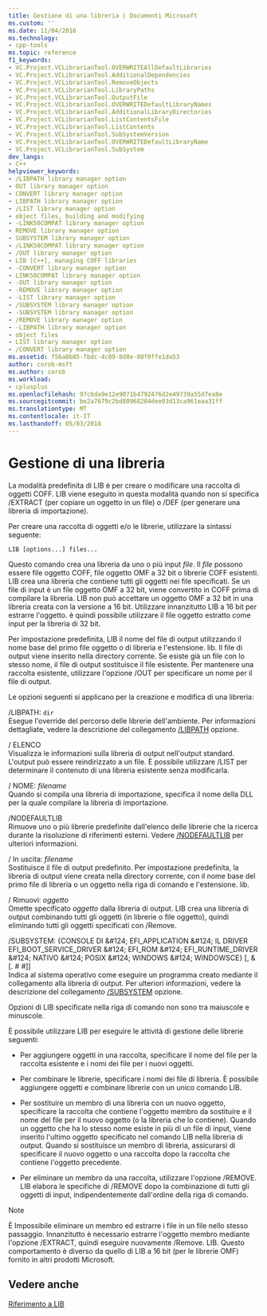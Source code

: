 ```yaml
---
title: Gestione di una libreria | Documenti Microsoft
ms.custom: ''
ms.date: 11/04/2016
ms.technology:
- cpp-tools
ms.topic: reference
f1_keywords:
- VC.Project.VCLibrarianTool.OVERWRITEAllDefaultLibraries
- VC.Project.VCLibrarianTool.AdditionalDependencies
- VC.Project.VCLibrarianTool.RemoveObjects
- VC.Project.VCLibrarianTool.LibraryPaths
- VC.Project.VCLibrarianTool.OutputFile
- VC.Project.VCLibrarianTool.OVERWRITEDefaultLibraryNames
- VC.Project.VCLibrarianTool.AdditionalLibraryDirectories
- VC.Project.VCLibrarianTool.ListContentsFile
- VC.Project.VCLibrarianTool.ListContents
- VC.Project.VCLibrarianTool.SubSystemVersion
- VC.Project.VCLibrarianTool.OVERWRITEDefaultLibraryName
- VC.Project.VCLibrarianTool.SubSystem
dev_langs:
- C++
helpviewer_keywords:
- /LIBPATH library manager option
- OUT library manager option
- CONVERT library manager option
- LIBPATH library manager option
- /LIST library manager option
- object files, building and modifying
- -LINK50COMPAT library manager option
- REMOVE library manager option
- SUBSYSTEM library manager option
- /LINK50COMPAT library manager option
- /OUT library manager option
- LIB [C++], managing COFF libraries
- -CONVERT library manager option
- LINK50COMPAT library manager option
- -OUT library manager option
- -REMOVE library manager option
- -LIST library manager option
- /SUBSYSTEM library manager option
- -SUBSYSTEM library manager option
- /REMOVE library manager option
- -LIBPATH library manager option
- object files
- LIST library manager option
- /CONVERT library manager option
ms.assetid: f56a8b85-fbdc-4c09-8d8e-00f0ffe1da53
author: corob-msft
ms.author: corob
ms.workload:
- cplusplus
ms.openlocfilehash: 97c6da9e12e9071b4792476d2e49739a55d7ea8e
ms.sourcegitcommit: be2a7679c2bd80968204dee03d13ca961eaa31ff
ms.translationtype: MT
ms.contentlocale: it-IT
ms.lasthandoff: 05/03/2018
---
```

# <a name="managing-a-library"></a>Gestione di una libreria
La modalità predefinita di LIB è per creare o modificare una raccolta di oggetti COFF. LIB viene eseguito in questa modalità quando non si specifica /EXTRACT (per copiare un oggetto in un file) o /DEF (per generare una libreria di importazione).  
  
 Per creare una raccolta di oggetti e/o le librerie, utilizzare la sintassi seguente:  
  
```  
LIB [options...] files...  
```  
  
 Questo comando crea una libreria da uno o più input *file*. Il *file* possono essere file oggetto COFF, file oggetto OMF a 32 bit o librerie COFF esistenti. LIB crea una libreria che contiene tutti gli oggetti nei file specificati. Se un file di input è un file oggetto OMF a 32 bit, viene convertito in COFF prima di compilare la libreria. LIB non può accettare un oggetto OMF a 32 bit in una libreria creata con la versione a 16 bit. Utilizzare innanzitutto LIB a 16 bit per estrarre l'oggetto. è quindi possibile utilizzare il file oggetto estratto come input per la libreria di 32 bit.  
  
 Per impostazione predefinita, LIB il nome del file di output utilizzando il nome base del primo file oggetto o di libreria e l'estensione. lib. Il file di output viene inserito nella directory corrente. Se esiste già un file con lo stesso nome, il file di output sostituisce il file esistente. Per mantenere una raccolta esistente, utilizzare l'opzione /OUT per specificare un nome per il file di output.  
  
 Le opzioni seguenti si applicano per la creazione e modifica di una libreria:  
  
 /LIBPATH: `dir`  
 Esegue l'override del percorso delle librerie dell'ambiente. Per informazioni dettagliate, vedere la descrizione del collegamento [/LIBPATH](../../build/reference/libpath-additional-libpath.md) opzione.  
  
 / ELENCO  
 Visualizza le informazioni sulla libreria di output nell'output standard. L'output può essere reindirizzato a un file. È possibile utilizzare /LIST per determinare il contenuto di una libreria esistente senza modificarla.  
  
 / NOME: *filename*  
 Quando si compila una libreria di importazione, specifica il nome della DLL per la quale compilare la libreria di importazione.  
  
 /NODEFAULTLIB  
 Rimuove uno o più librerie predefinite dall'elenco delle librerie che la ricerca durante la risoluzione di riferimenti esterni. Vedere [/NODEFAULTLIB](../../build/reference/nodefaultlib-ignore-libraries.md) per ulteriori informazioni.  
  
 / In uscita: *filename*  
 Sostituisce il file di output predefinito. Per impostazione predefinita, la libreria di output viene creata nella directory corrente, con il nome base del primo file di libreria o un oggetto nella riga di comando e l'estensione. lib.  
  
 / Rimuovi: *oggetto*  
 Omette specificato *oggetto* dalla libreria di output. LIB crea una libreria di output combinando tutti gli oggetti (in librerie o file oggetto), quindi eliminando tutti gli oggetti specificati con /Remove.  
  
 /SUBSYSTEM: {CONSOLE DI &AMP;#124; EFI_APPLICATION &AMP;#124; IL DRIVER EFI_BOOT_SERVICE_DRIVER &AMP;#124; EFI_ROM &AMP;#124; EFI_RUNTIME_DRIVER &AMP;#124; NATIVO &AMP;#124; POSIX &AMP;#124; WINDOWS &AMP;#124; WINDOWSCE} [, & [. # #]]  
 Indica al sistema operativo come eseguire un programma creato mediante il collegamento alla libreria di output. Per ulteriori informazioni, vedere la descrizione del collegamento [/SUBSYSTEM](../../build/reference/subsystem-specify-subsystem.md) opzione.  
  
 Opzioni di LIB specificate nella riga di comando non sono tra maiuscole e minuscole.  
  
 È possibile utilizzare LIB per eseguire le attività di gestione delle librerie seguenti:  
  
-   Per aggiungere oggetti in una raccolta, specificare il nome del file per la raccolta esistente e i nomi dei file per i nuovi oggetti.  
  
-   Per combinare le librerie, specificare i nomi dei file di libreria. È possibile aggiungere oggetti e combinare librerie con un unico comando LIB.  
  
-   Per sostituire un membro di una libreria con un nuovo oggetto, specificare la raccolta che contiene l'oggetto membro da sostituire e il nome del file per il nuovo oggetto (o la libreria che lo contiene). Quando un oggetto che ha lo stesso nome esiste in più di un file di input, viene inserito l'ultimo oggetto specificato nel comando LIB nella libreria di output. Quando si sostituisce un membro di libreria, assicurarsi di specificare il nuovo oggetto o una raccolta dopo la raccolta che contiene l'oggetto precedente.  
  
-   Per eliminare un membro da una raccolta, utilizzare l'opzione /REMOVE. LIB elabora le specifiche di /REMOVE dopo la combinazione di tutti gli oggetti di input, indipendentemente dall'ordine della riga di comando.  
  
> [!NOTE]
>  È Impossibile eliminare un membro ed estrarre i file in un file nello stesso passaggio. Innanzitutto è necessario estrarre l'oggetto membro mediante l'opzione /EXTRACT, quindi eseguire nuovamente /Remove. LIB. Questo comportamento è diverso da quello di LIB a 16 bit (per le librerie OMF) fornito in altri prodotti Microsoft.  
  
## <a name="see-also"></a>Vedere anche  
 [Riferimento a LIB](../../build/reference/lib-reference.md)